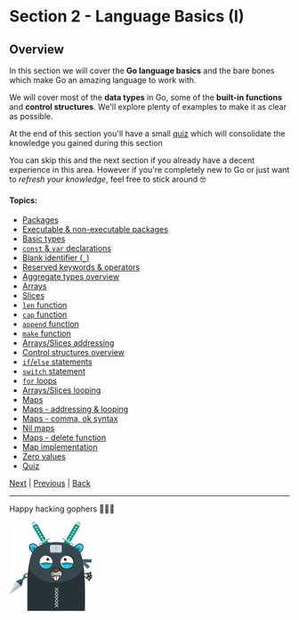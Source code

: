 # Section 2 - Language Basics (I)

## Overview

In this section we will cover the **Go language basics** and the bare bones
which make Go an amazing language to work with.

We will cover most of the **data types** in Go, some of the **built-in functions**
and **control structures**. We'll explore plenty of examples
to make it as clear as possible.

At the end of this section you'll have a small
[quiz](https://github.com/steevehook/udemy-go101/blob/master/section_2-language-basics-1/quiz)
which will consolidate the knowledge you gained during this section

You can skip this and the next section if you already have a decent
experience in this area. However if you're completely new to Go
or just want to *refresh your knowledge*, feel free to stick around 🤓

#### Topics:

- [Packages](https://github.com/steevehook/udemy-go101/blob/master/section_2-language-basics-1/packages)
- [Executable & non-executable packages](https://github.com/steevehook/udemy-go101/blob/master/section_2-language-basics-1/executable-vs-non-executable-packages)
- [Basic types](https://github.com/steevehook/udemy-go101/blob/master/section_2-language-basics-1/basic-types)
- [`const` & `var` declarations](https://github.com/steevehook/udemy-go101/blob/master/section_2-language-basics-1/const-var)
- [Blank identifier (`_`)](https://github.com/steevehook/udemy-go101/blob/master/section_2-language-basics-1/blank-identifier)
- [Reserved keywords & operators](https://github.com/steevehook/udemy-go101/blob/master/section_2-language-basics-1/reserved-keywords-and-operators)
- [Aggregate types overview](https://github.com/steevehook/udemy-go101/blob/master/section_2-language-basics-1/aggregate-types-overview)
- [Arrays](https://github.com/steevehook/udemy-go101/blob/master/section_2-language-basics-1/arrays)
- [Slices](https://github.com/steevehook/udemy-go101/blob/master/section_2-language-basics-1/slices)
- [`len` function](https://github.com/steevehook/udemy-go101/blob/master/section_2-language-basics-1/len-func)
- [`cap` function](https://github.com/steevehook/udemy-go101/blob/master/section_2-language-basics-1/cap-func)
- [`append` function](https://github.com/steevehook/udemy-go101/blob/master/section_2-language-basics-1/append-func)
- [`make` function](https://github.com/steevehook/udemy-go101/blob/master/section_2-language-basics-1/make-func)
- [Arrays/Slices addressing](https://github.com/steevehook/udemy-go101/blob/master/section_2-language-basics-1/arrays-slices-addressing)
- [Control structures overview](https://github.com/steevehook/udemy-go101/blob/master/section_2-language-basics-1/control-structures-overview)
- [`if`/`else` statements](https://github.com/steevehook/udemy-go101/blob/master/section_2-language-basics-1/if-else-statements)
- [`switch` statement](https://github.com/steevehook/udemy-go101/blob/master/section_2-language-basics-1/switch-statement)
- [`for` loops](https://github.com/steevehook/udemy-go101/blob/master/section_2-language-basics-1/for-loops)
- [Arrays/Slices looping](https://github.com/steevehook/udemy-go101/blob/master/section_2-language-basics-1/arrays-slices-looping)
- [Maps](https://github.com/steevehook/udemy-go101/blob/master/section_2-language-basics-1/maps)
- [Maps - addressing & looping](https://github.com/steevehook/udemy-go101/blob/master/section_2-language-basics-1/maps-addressing-looping)
- [Maps - comma, ok syntax](https://github.com/steevehook/udemy-go101/blob/master/section_2-language-basics-1/maps-comma-ok)
- [Nil maps](https://github.com/steevehook/udemy-go101/blob/master/section_2-language-basics-1/nil-maps)
- [Maps - delete function](https://github.com/steevehook/udemy-go101/blob/master/section_2-language-basics-1/maps-delete-func)
- [Map implementation](https://github.com/steevehook/udemy-go101/blob/master/section_2-language-basics-1/map-implementation)
- [Zero values](https://github.com/steevehook/udemy-go101/blob/master/section_2-language-basics-1/zero-values)
- [Quiz](https://github.com/steevehook/udemy-go101/blob/master/section_2-language-basics-1/quiz)

[Next](https://github.com/steevehook/udemy-go101/blob/master/section_3-language-basics-2) |
[Previous](https://github.com/steevehook/udemy-go101/blob/master/section_1-introduction) |
[Back](https://github.com/steevehook/udemy-go101)

---

Happy hacking gophers 🚀🚀🚀

<img src="https://github.com/steevehook/udemy-go101/raw/master/udemy-go101.svg?sanitize=true" width="150px"/>
